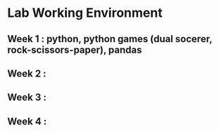 # Lab Working Environment

## Week 1 : python, python games (dual socerer, rock-scissors-paper), pandas

## Week 2 :

## Week 3 :

## Week 4 :
